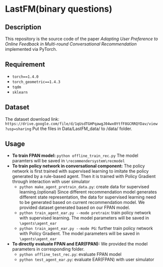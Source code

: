 # LastFM(binary questions)

## Description

This repository is the source code of the paper *Adapting User Preference to Online Feedback in Multi-round Conversational Recommendation* implemented via PyTorch.

## Requirement
- `torch==1.4.0`   
- `torch_geometric==1.4.3`
- `tqdm`
- `sklearn`

## Dataset
The dataset download link: `https://drive.google.com/file/d/1qUsdTGHPqawgJ04wx0YtfF8GCRRQYDav/view?usp=sharing`
Put the files in Data/LastFM_data/ to /data/ folder.

## Usage
* **To train FPAN model:**
  ``python offline_train_rec.py``
  The model paramters will be saved in `\recommendersystem\recmodel`
* **To train policy network in conversational component:**
  The  policy network is first trained with supervised learning to imitate the policy generated by a rule-based agent. Then it is trained with Policy Gradient through interaction with user simulator
  - `python make_agent_pretrain_data.py`: create data for supervised learning.(optional) 
    Since different recommendation model generates different state representation, the data for supervised learning need to be generated based on current recommendation model. 
	We provided dataset generated based on our FPAN model.
  - `python train_agent_ear.py --mode pretrain`: train policy network with supervised learning.
    The model parameters will be saved in `\agents\agent_ear`
  - `python train_agent_ear.py --mode PG`: further train policy network with Policy Gradient.
    The model parameters will be saved in `\agents\agent_ear`
* **To directly evaluate FPAN and EAR(FPAN):**
  We provided the model parameters in corresponding folder.
  - `python offline_test_rec.py`: evaluate FPAN model
  - `python test_agent_ear.py`: evaluate EAR(FPAN) with user simulator
